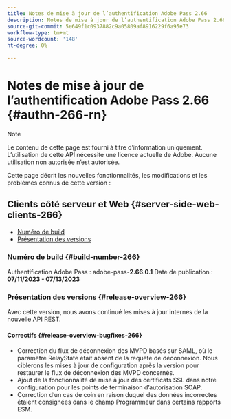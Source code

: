 ```yaml
---
title: Notes de mise à jour de l’authentification Adobe Pass 2.66
description: Notes de mise à jour de l’authentification Adobe Pass 2.66
source-git-commit: 5e649f1c0937882c9a05809af8916229f6a95e73
workflow-type: tm+mt
source-wordcount: '148'
ht-degree: 0%

---
```


# Notes de mise à jour de l’authentification Adobe Pass 2.66 {#authn-266-rn}

>[!NOTE]
>
>Le contenu de cette page est fourni à titre d’information uniquement. L’utilisation de cette API nécessite une licence actuelle de Adobe. Aucune utilisation non autorisée n’est autorisée.

Cette page décrit les nouvelles fonctionnalités, les modifications et les problèmes connus de cette version :

## Clients côté serveur et Web {#server-side-web-clients-266}

* [Numéro de build](#build-number-266)
* [Présentation des versions](#release-overview-266)

### Numéro de build {#build-number-266}

Authentification Adobe Pass : adobe-pass-**2.66.0.1**
Date de publication : **07/11/2023 - 07/13/2023**

### Présentation des versions {#release-overview-266}

Avec cette version, nous avons continué les mises à jour internes de la nouvelle API REST.

#### Correctifs {#release-overview-bugfixes-266}

* Correction du flux de déconnexion des MVPD basés sur SAML, où le paramètre RelayState était absent de la requête de déconnexion. Nous ciblerons les mises à jour de configuration après la version pour restaurer le flux de déconnexion des MVPD concernés.
* Ajout de la fonctionnalité de mise à jour des certificats SSL dans notre configuration pour les points de terminaison d’autorisation SOAP.
* Correction d’un cas de coin en raison duquel des données incorrectes étaient consignées dans le champ Programmeur dans certains rapports ESM.
